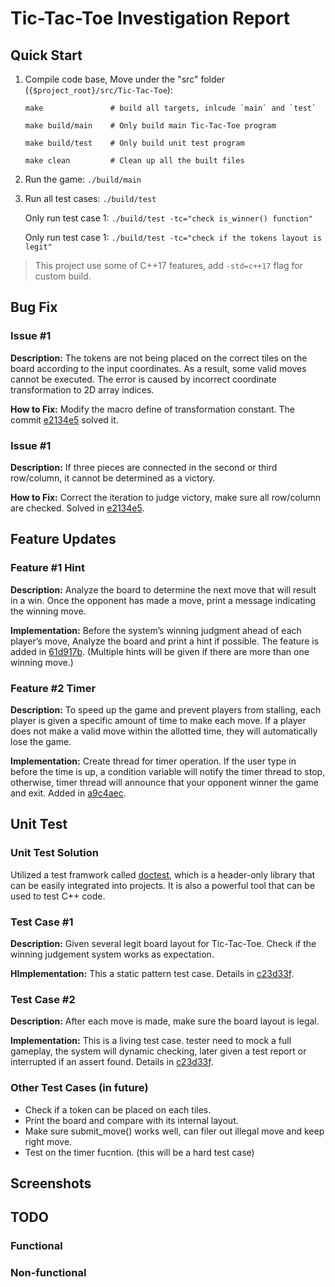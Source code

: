 # Tic-Tac-Toe Investigation Report

## Quick Start

1. Compile code base, Move under the "src" folder (`{$project_root}/src/Tic-Tac-Toe`):
   ```
   make               # build all targets, inlcude `main` and `test`

   make build/main    # Only build main Tic-Tac-Toe program

   make build/test    # Only build unit test program

   make clean         # Clean up all the built files
   ```
2. Run the game: `./build/main`
3. Run all test cases: `./build/test`
   
   Only run test case 1: `./build/test -tc="check is_winner() function"`
   
   Only run test case 1: `./build/test -tc="check if the tokens layout is legit"`

> This project use some of C++17 features, add `-std=c++17` flag for custom build.

## Bug Fix
### Issue #1

**Description:** The tokens are not being placed on the correct tiles on the board according to the input coordinates. As a result, some valid moves cannot be executed. The error is caused by incorrect coordinate transformation to 2D array indices.

**How to Fix:** Modify the macro define of transformation constant. The commit [e2134e5](https://github.com/dchen23/Tic-Tac-Toe/commit/e2134e5e92e985e0359bb814bc24d97b6409a48e) solved it.

### Issue #1

**Description:** If three pieces are connected in the second or third row/column, it cannot be determined as a victory.

**How to Fix:** Correct the iteration to judge victory, make sure all row/column are checked. Solved in [e2134e5](https://github.com/dchen23/Tic-Tac-Toe/commit/e2134e5e92e985e0359bb814bc24d97b6409a48e).

## Feature Updates
### Feature #1 Hint

**Description:** Analyze the board to determine the next move that will result in a win. Once the opponent has made a move, print a message indicating the winning move.

**Implementation:** Before the system’s winning judgment ahead of each player’s move, Analyze the board and print a hint if possible. The feature is added in [61d917b](https://github.com/dchen23/Tic-Tac-Toe/commit/61d917b6423e8fd40e744ad99f80d9aeed65df28). (Multiple hints will be given if there are more than one winning move.)

### Feature #2 Timer

**Description:** To speed up the game and prevent players from stalling, each player is given a specific amount of time to make each move. If a player does not make a valid move within the allotted time, they will automatically lose the game.

**Implementation:** Create thread for timer operation. If the user type in before the time is up, a condition variable will notify the timer thread to stop, otherwise, timer thread will announce that your opponent winner the game and exit. Added in [a9c4aec](https://github.com/dchen23/Tic-Tac-Toe/commit/a9c4aec1d6a3e794215788eda37af990796a7c4b).

## Unit Test

### Unit Test Solution
Utilized a test framwork called [doctest](https://github.com/doctest/doctest), which is a header-only library that can be easily integrated into projects. It is also a powerful tool that can be used to test C++ code.
### Test Case #1

**Description:** Given several legit board layout for Tic-Tac-Toe. Check if the winning judgement system works as expectation.

**HImplementation:** This a static pattern test case. Details in [c23d33f](https://github.com/dchen23/Tic-Tac-Toe/commit/c23d33f258c25c5b4be54b5708608a2233e84b85).

### Test Case #2

**Description:** After each move is made, make sure the board layout is legal.

**Implementation:** This is a living test case. tester need to mock a full gameplay, the system will dynamic checking, later given a test report or interrupted if an assert found. Details in [c23d33f](https://github.com/dchen23/Tic-Tac-Toe/commit/c23d33f258c25c5b4be54b5708608a2233e84b85).

### Other Test Cases (in future)
 - Check if a token can be placed on each tiles.
 - Print the board and compare with its internal layout.
 - Make sure submit_move() works well, can filer out illegal move and keep right move.
 - Test on the timer fucntion. (this will be a hard test case)

## Screenshots

## TODO
### Functional

### Non-functional

